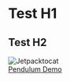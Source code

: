 # Test H1
## Test H2
![Jetpacktocat](https://octodex.github.com/images/jetpacktocat.png)
<br />
[Pendulum Demo](github.com/listpau/pendulum/gh-pages/pendularm1.html)
